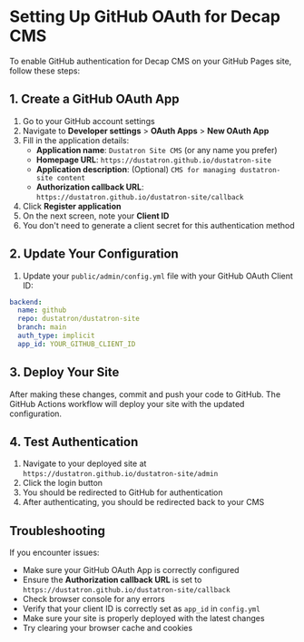 # Setting Up GitHub OAuth for Decap CMS

To enable GitHub authentication for Decap CMS on your GitHub Pages site, follow these steps:

## 1. Create a GitHub OAuth App

1. Go to your GitHub account settings
2. Navigate to **Developer settings** > **OAuth Apps** > **New OAuth App**
3. Fill in the application details:
   - **Application name**: `Dustatron Site CMS` (or any name you prefer)
   - **Homepage URL**: `https://dustatron.github.io/dustatron-site`
   - **Application description**: (Optional) `CMS for managing dustatron-site content`
   - **Authorization callback URL**: `https://dustatron.github.io/dustatron-site/callback`
4. Click **Register application**
5. On the next screen, note your **Client ID**
6. You don't need to generate a client secret for this authentication method

## 2. Update Your Configuration

1. Update your `public/admin/config.yml` file with your GitHub OAuth Client ID:

```yaml
backend:
  name: github
  repo: dustatron/dustatron-site
  branch: main
  auth_type: implicit
  app_id: YOUR_GITHUB_CLIENT_ID
```

## 3. Deploy Your Site

After making these changes, commit and push your code to GitHub. The GitHub Actions workflow will deploy your site with the updated configuration.

## 4. Test Authentication

1. Navigate to your deployed site at `https://dustatron.github.io/dustatron-site/admin`
2. Click the login button
3. You should be redirected to GitHub for authentication
4. After authenticating, you should be redirected back to your CMS

## Troubleshooting

If you encounter issues:

- Make sure your GitHub OAuth App is correctly configured
- Ensure the **Authorization callback URL** is set to `https://dustatron.github.io/dustatron-site/callback`
- Check browser console for any errors
- Verify that your client ID is correctly set as `app_id` in `config.yml`
- Make sure your site is properly deployed with the latest changes
- Try clearing your browser cache and cookies